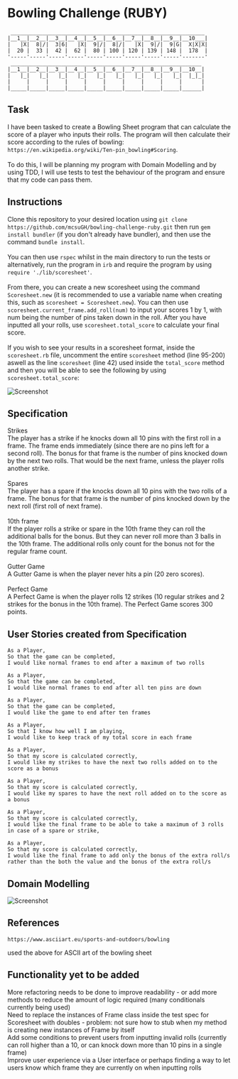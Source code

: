 # Bowling Challenge (RUBY)
```
 _____________________________________________________________
|__1__|__2__|__3__|__4__|__5__|__6__|__7__|__8__|__9__|__10___|
|   |X|  8|/|  3|6|   |X|  9|/|  8|/|   |X|  9|/|  9|G|  X|X|X|
|  20 |  33 |  42 |  62 |  80 | 100 | 120 | 139 | 148 |  178  |
'-----'-----'-----'-----'-----'-----'-----'-----'-----'-------'
 ____________________________________________________________
|__1__|__2__|__3__|__4__|__5__|__6__|__7__|__8__|__9__|__10__|
|   |_|   |_|   |_|   |_|   |_|   |_|   |_|   |_|   |_|  |_|_|
|     |     |     |     |     |     |     |     |     |      |
|_____|_____|_____|_____|_____|_____|_____|_____|_____|______|

```

## Task
I have been tasked to create a Bowling Sheet program that can calculate the score of a player who inputs their rolls. The program will then calculate their score according to the rules of bowling: `https://en.wikipedia.org/wiki/Ten-pin_bowling#Scoring`. \
\
To do this, I will be planning my program with Domain Modelling and by using TDD, I will use tests to test the behaviour of the program and ensure that my code can pass them.

## Instructions
Clone this repository to your desired location using `git clone https://github.com/mcsuGH/bowling-challenge-ruby.git` then run `gem install bundler` (if you don't already have bundler), and then use the command `bundle install`.\
\
You can then use `rspec` whilst in the main directory to run the tests or alternatively, run the program in `irb` and require the program by using `require './lib/scoresheet'`.\
\
From there, you can create a new scoresheet using the command `Scoresheet.new` (it is recommended to use a variable name when creating this, such as `scoresheet = Scoresheet.new`). You can then use `scoresheet.current_frame.add_roll(num)` to input your scores 1 by 1, with num being the number of pins taken down in the roll. After you have inputted all your rolls, use `scoresheet.total_score` to calculate your final score.\
\
If you wish to see your results in a scoresheet format, inside the `scoresheet.rb` file, uncomment the entire `scoresheet` method (line 95-200) aswell as the line `scoresheet` (line 42) used inside the `total_score` method and then you will be able to see the following by using `scoresheet.total_score`:

![Screenshot](https://i.imgur.com/4Y0bXUh.png)

## Specification 
Strikes\
The player has a strike if he knocks down all 10 pins with the first roll in a frame. The frame ends immediately (since there are no pins left for a second roll). The bonus for that frame is the number of pins knocked down by the next two rolls. That would be the next frame, unless the player rolls another strike.\
\
Spares\
The player has a spare if the knocks down all 10 pins with the two rolls of a frame. The bonus for that frame is the number of pins knocked down by the next roll (first roll of next frame).\
\
10th frame\
If the player rolls a strike or spare in the 10th frame they can roll the additional balls for the bonus. But they can never roll more than 3 balls in the 10th frame. The additional rolls only count for the bonus not for the regular frame count.\
\
Gutter Game\
A Gutter Game is when the player never hits a pin (20 zero scores).\
\
Perfect Game\
A Perfect Game is when the player rolls 12 strikes (10 regular strikes and 2 strikes for the bonus in the 10th frame). The Perfect Game scores 300 points.

## User Stories created from Specification
```
As a Player,
So that the game can be completed,
I would like normal frames to end after a maximum of two rolls

As a Player,
So that the game can be completed,
I would like normal frames to end after all ten pins are down

As a Player,
So that the game can be completed,
I would like the game to end after ten frames

As a Player,
So that I know how well I am playing,
I would like to keep track of my total score in each frame

As a Player,
So that my score is calculated correctly,
I would like my strikes to have the next two rolls added on to the score as a bonus

As a Player,
So that my score is calculated correctly,
I would like my spares to have the next roll added on to the score as a bonus

As a Player,
So that my score is calculated correctly,
I would like the final frame to be able to take a maximum of 3 rolls in case of a spare or strike,

As a Player,
So that my score is calculated correctly,
I would like the final frame to add only the bonus of the extra roll/s rather than the both the value and the bonus of the extra roll/s

```

## Domain Modelling
![Screenshot](https://i.imgur.com/IaZ10fY.png)

## References
```
https://www.asciiart.eu/sports-and-outdoors/bowling
```
used the above for ASCII art of the bowling sheet


## Functionality yet to be added
More refactoring needs to be done to improve readability - or add more methods to reduce the amount of logic required (many conditionals currently being used)\
Need to replace the instances of Frame class inside the test spec for Scoresheet with doubles - problem: not sure how to stub when my method is creating new instances of Frame by itself\
Add some conditions to prevent users from inputting invalid rolls (currently can roll higher than a 10, or can knock down more than 10 pins in a single frame)\
Improve user experience via a User interface or perhaps finding a way to let users know which frame they are currently on when inputting rolls
